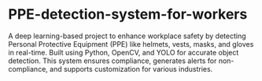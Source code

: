 # PPE-detection-system-for-workers
A deep learning-based project to enhance workplace safety by detecting Personal Protective Equipment (PPE) like helmets, vests, masks, and gloves in real-time. Built using Python, OpenCV, and YOLO for accurate object detection. This system ensures compliance, generates alerts for non-compliance, and supports customization for various industries.

